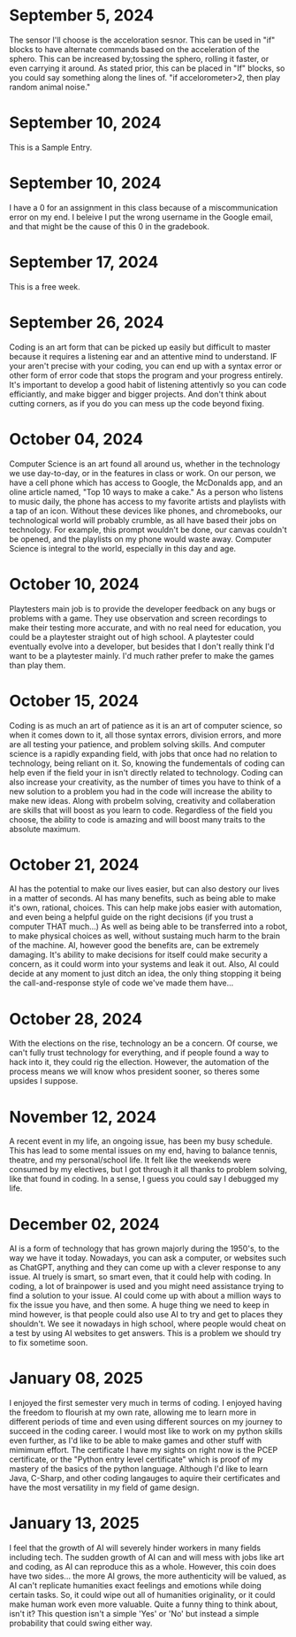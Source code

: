 # September 5, 2024
The sensor I'll choose is the acceloration sesnor. This can be used in "if" blocks to have alternate commands based on the acceleration of the sphero. This can be increased by;tossing the sphero, rolling it faster, or even carrying it around.
As stated prior, this can be placed in "If" blocks, so you could say something along the lines of. "if accelorometer>2, then play random animal noise."
# September 10, 2024
This is a Sample Entry.

# September 10, 2024
I have a 0 for an assignment in this class because of a miscommunication error on my end. I beleive I put the wrong username in the Google email, and that might be the cause of this 0 in the gradebook.

# September 17, 2024
This is a free week.

# September 26, 2024
Coding is an art form that can be picked up easily but difficult to master because it requires a listening ear and an attentive mind to understand. IF your aren't precise with your coding, you can end up with a syntax error or other form of error code that stops the program and your progress entirely. It's important to develop a good habit of listening attentivly so you can code efficiantly, and make bigger and bigger projects. And don't think about cutting corners, as if you do you can mess up the code beyond fixing. 

# October 04, 2024
Computer Science is an art found all around us, whether in the technology we use day-to-day, or in the features in class or work. On our person, we have a cell phone which has access to Google, the McDonalds app, and an oline article named, "Top 10 ways to make a cake." As a person who listens to music daily, the phone has access to my favorite artists and playlists with a tap of an icon. Without these devices like phones, and chromebooks, our technological world will probably crumble, as all have based their jobs on technology. For example, this prompt wouldn't be done, our canvas couldn't be opened, and the playlists on my phone would waste away. Computer Science is integral to the world, especially in this day and age.

# October 10, 2024
Playtesters main job is to provide the developer feedback on any bugs or problems with a game. They use observation and screen recordings to make their testing more accurate, and with no real need for education, you could be a playtester straight out of high school. A playtester could eventually evolve into a developer, but besides that I don't really think I'd want to be a playtester mainly. I'd much rather prefer to make the games than play them.

# October 15, 2024
Coding is as much an art of patience as it is an art of computer science, so when it comes down to it, all those syntax errors, division errors, and more are all testing your patience, and problem solving skills. And computer science is a rapidly expanding field, with jobs that once had no relation to technology, being reliant on it. So, knowing the fundementals of coding can help even if the field your in isn't directly related to technology. Coding can also increase your creativity, as the number of times you have to think of a new solution to a problem you had in the code will increase the ability to make new ideas. Along with probelm solving, creativity and collaberation are skills that will boost as you learn to code. Regardless of the field you choose, the ability to code is amazing and will boost many traits to the absolute maximum. 

# October 21, 2024
AI has the potential to make our lives easier, but can also destory our lives in a matter of seconds.
AI has many benefits, such as being able to make it's own, rational, choices. This can help make jobs easier with automation, and even being a helpful guide on the right decisions (if you trust a computer THAT much...) As well as being able to be transferred into a robot, to make physical choices as well, without sustaing much harm to the brain of the machine.
AI, however good the benefits are, can be extremely damaging. It's ability to make decisions for itself could make security a concern, as it could worm into your systems and leak it out. Also, AI could decide at any moment to just ditch an idea, the only thing stopping it being the call-and-response style of code we've made them have...

# October 28, 2024
With the elections on the rise, technology an be a concern. Of course, we can't fully trust technology for everything, and if people found a way to hack into it, they could rig the ellection. However, the automation of the process means we will know whos president sooner, so theres some upsides I suppose.

# November 12, 2024
A recent event in my life, an ongoing issue, has been my busy schedule. This has lead to some mental issues on my end, having to balance tennis, theatre, and my personal/school life. It felt like the weekends were consumed by my electives, but I got through it all thanks to problem solving, like that found in coding. In a sense, I guess you could say I debugged my life.

# December 02, 2024
AI is a form of technology that has grown majorly during the 1950's, to the way we have it today. Nowadays, you can ask a computer, or websites such as ChatGPT, anything and they can come up with a clever response to any issue. AI truely is smart, so smart even, that it could help with coding. In coding, a lot of brainpower is used and you might need assistance trying to find a solution to your issue. AI could come up with about a million ways to fix the issue you have, and then some. A huge thing we need to keep in mind however, is that people could also use AI to try and get to places they shouldn't. We see it nowadays in high school, where people would cheat on a test by using AI websites to get answers. This is a problem we should try to fix sometime soon. 

# January 08, 2025
I enjoyed the first semester very much in terms of coding. I enjoyed having the freedom to flourish at my own rate, allowing me to learn more in different periods of time and even using different sources on my journey to succeed in the coding career. I would most like to work on my python skills even further, as I'd like to be able to make games and other stuff with mimimum effort. The certificate I have my sights on right now is the PCEP certificate, or the "Python entry level certificate" which is proof of my mastery of the basics of the python language. Although I'd like to learn Java, C-Sharp, and other coding langauges to aquire their certificates and have the most versatility in my field of game design. 

# January 13, 2025 
I feel that the growth of AI will severely hinder workers in many fields including tech. The sudden growth of AI can and will mess with jobs like art and coding, as AI can reproduce this as a whole. However, this coin does have two sides... the more AI grows, the more authenticity will be valued, as AI can't replicate humanities exact feelings and emotions while doing certain tasks. So, it could wipe out all of humanities originality, or it could make human work even more valuable. Quite a funny thing to think about, isn't it? This question isn't a simple 'Yes' or 'No' but instead a simple probability that could swing either way.
